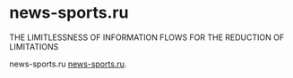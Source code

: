 # news-sports.ru
THE LIMITLESSNESS OF INFORMATION FLOWS FOR THE REDUCTION OF LIMITATIONS
<p>news-sports.ru
  <a href="https://opensource.guide/">news-sports.ru</a>.
</p>
